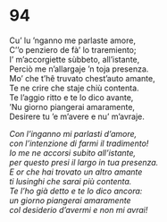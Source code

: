 # 94
  
Cu’ lu ’nganno me parlaste amore,  
C’’o penziero de fà’ lo traremiento;  
I’ m’accorgiette sùbbeto, all’istante,  
Perciò me n’allargaje ’n toja presenza.  
Mo’ che t’hê truvato chest’auto amante,  
Te ne crire che staje chiù contenta.  
Te l’aggio ritto e te lo dico avante,  
’Nu giorno piangerai amaramente,  
Desirere tu ’e m’avere e nu’ m’avraje.

*Con l’inganno mi parlasti d’amore,  
con l’intenzione di farmi il tradimento!  
Io me ne accorsi subito all’istante,  
per questo presi il largo in tua presenza.  
E or che hai trovato un altro amante  
ti lusinghi che sarai più contenta.  
Te l’ho già detto e te lo dico ancora:  
un giorno piangerai amaramente  
col desiderio d’avermi e non mi avrai!*


